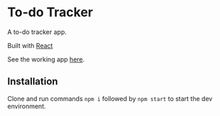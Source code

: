 # To-do Tracker

A to-do tracker app.

Built with [React](https://github.com/facebook/create-react-app)

See the working app [here](https://joe-f-todo-app.netlify.app).

## Installation

Clone and run commands `npm i` followed by `npm start` to start the dev environment.
